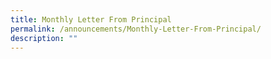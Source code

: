 ```yaml
---
title: Monthly Letter From Principal
permalink: /announcements/Monthly-Letter-From-Principal/
description: ""
---
```

